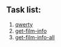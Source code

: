 ## Task list:

1. [qwerty](./001-qwerty)
2. [get-film-info](./002-get-film-info)
3. [get-film-info-all](./003-get-film-info-all)
